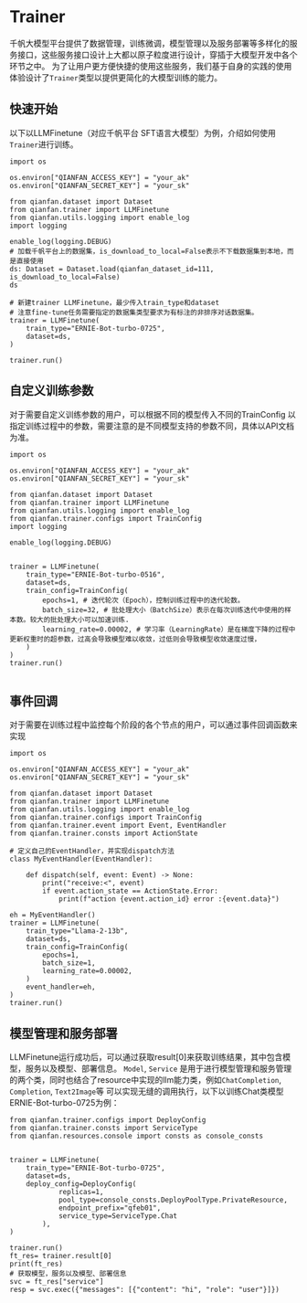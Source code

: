 # Trainer

千帆大模型平台提供了数据管理，训练微调，模型管理以及服务部署等多样化的服务接口，这些服务接口设计上大都以原子粒度进行设计，穿插于大模型开发中各个环节之中。
为了让用户更方便快捷的使用这些服务，我们基于自身的实践的使用体验设计了`Trainer`类型以提供更简化的大模型训练的能力。

## 快速开始

以下以LLMFinetune（对应千帆平台 SFT语言大模型）为例，介绍如何使用`Trainer`进行训练。

```
import os 

os.environ["QIANFAN_ACCESS_KEY"] = "your_ak"
os.environ["QIANFAN_SECRET_KEY"] = "your_sk"

from qianfan.dataset import Dataset
from qianfan.trainer import LLMFinetune
from qianfan.utils.logging import enable_log
import logging

enable_log(logging.DEBUG)
# 加载千帆平台上的数据集，is_download_to_local=False表示不下载数据集到本地，而是直接使用
ds: Dataset = Dataset.load(qianfan_dataset_id=111, is_download_to_local=False)
ds

# 新建trainer LLMFinetune，最少传入train_type和dataset
# 注意fine-tune任务需要指定的数据集类型要求为有标注的非排序对话数据集。
trainer = LLMFinetune(
    train_type="ERNIE-Bot-turbo-0725",
    dataset=ds, 
)

trainer.run()
```

## 自定义训练参数
对于需要自定义训练参数的用户，可以根据不同的模型传入不同的TrainConfig 以指定训练过程中的参数，需要注意的是不同模型支持的参数不同，具体以API文档为准。
```
import os 

os.environ["QIANFAN_ACCESS_KEY"] = "your_ak"
os.environ["QIANFAN_SECRET_KEY"] = "your_sk"

from qianfan.dataset import Dataset
from qianfan.trainer import LLMFinetune
from qianfan.utils.logging import enable_log
from qianfan.trainer.configs import TrainConfig
import logging

enable_log(logging.DEBUG)


trainer = LLMFinetune(
    train_type="ERNIE-Bot-turbo-0516",
    dataset=ds,
    train_config=TrainConfig(
        epochs=1, # 迭代轮次（Epoch），控制训练过程中的迭代轮数。
        batch_size=32, # 批处理大小（BatchSize）表示在每次训练迭代中使用的样本数。较大的批处理大小可以加速训练.
        learning_rate=0.00002, # 学习率（LearningRate）是在梯度下降的过程中更新权重时的超参数，过高会导致模型难以收敛，过低则会导致模型收敛速度过慢，
    )
)
trainer.run()


```

## 事件回调

对于需要在训练过程中监控每个阶段的各个节点的用户，可以通过事件回调函数来实现

```
import os 

os.environ["QIANFAN_ACCESS_KEY"] = "your_ak"
os.environ["QIANFAN_SECRET_KEY"] = "your_sk"

from qianfan.dataset import Dataset
from qianfan.trainer import LLMFinetune
from qianfan.utils.logging import enable_log
from qianfan.trainer.configs import TrainConfig
from qianfan.trainer.event import Event, EventHandler
from qianfan.trainer.consts import ActionState

# 定义自己的EventHandler，并实现dispatch方法
class MyEventHandler(EventHandler):

    def dispatch(self, event: Event) -> None:
        print("receive:<", event)
        if event.action_state == ActionState.Error:
            print(f"action {event.action_id} error :{event.data}")

eh = MyEventHandler()
trainer = LLMFinetune(
    train_type="Llama-2-13b",
    dataset=ds,
    train_config=TrainConfig(
        epochs=1,
        batch_size=1,
        learning_rate=0.00002,
    )
    event_handler=eh,
)
trainer.run()
```

## 模型管理和服务部署

LLMFinetune运行成功后，可以通过获取result[0]来获取训练结果，其中包含模型，服务以及模型、部署信息。
`Model`, `Service` 是用于进行模型管理和服务管理的两个类，同时也结合了resource中实现的llm能力类，例如`ChatCompletion`, `Completion`, `Text2Image`等
可以实现无缝的调用执行，以下以训练Chat类模型ERNIE-Bot-turbo-0725为例：

```
from qianfan.trainer.configs import DeployConfig
from qianfan.trainer.consts import ServiceType
from qianfan.resources.console import consts as console_consts


trainer = LLMFinetune(
    train_type="ERNIE-Bot-turbo-0725",
    dataset=ds, 
    deploy_config=DeployConfig(
            replicas=1, 
            pool_type=console_consts.DeployPoolType.PrivateResource,
            endpoint_prefix="qfeb01",
            service_type=ServiceType.Chat
        ),
)

trainer.run()
ft_res= trainer.result[0]
print(ft_res)
# 获取模型，服务以及模型、部署信息
svc = ft_res["service"]
resp = svc.exec({"messages": [{"content": "hi", "role": "user"}]})
```

